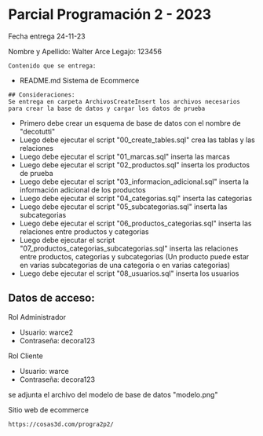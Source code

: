# Parcial Programación 2 - 2023
Fecha entrega 24-11-23

Nombre y Apellido: Walter Arce
Legajo: 123456
```
Contenido que se entrega:
```
- README.md
Sistema de Ecommerce
```
## Consideraciones:
Se entrega en carpeta ArchivosCreateInsert los archivos necesarios para crear la base de datos y cargar los datos de prueba
```
- Primero debe crear un esquema de base de datos con el nombre de "decotutti"
- Luego debe ejecutar el script "00_create_tables.sql" crea las tablas y las relaciones
- Luego debe ejecutar el script "01_marcas.sql" inserta las marcas
- Luego debe ejecutar el script "02_productos.sql" inserta los productos de prueba
- Luego debe ejecutar el script "03_informacion_adicional.sql" inserta la información adicional de los productos
- Luego debe ejecutar el script "04_categorias.sql" inserta las categorias
- Luego debe ejecutar el script "05_subcategorias.sql" inserta las subcategorias
- Luego debe ejecutar el script "06_productos_categorias.sql" inserta las relaciones entre productos y categorias
- Luego debe ejecutar el script "07_productos_categorias_subcategorias.sql" inserta las relaciones entre productos, categorias y subcategorias
(Un producto puede estar en varias subcategorias de una categoria o en varias categorias)
- Luego debe ejecutar el script "08_usuarios.sql" inserta los usuarios

## Datos de acceso:
Rol Administrador
- Usuario: warce2
- Contraseña: decora123

Rol Cliente
- Usuario: warce
- Contraseña: decora123

se adjunta el archivo del modelo de base de datos "modelo.png"


Sitio web de ecommerce
```
https://cosas3d.com/progra2p2/